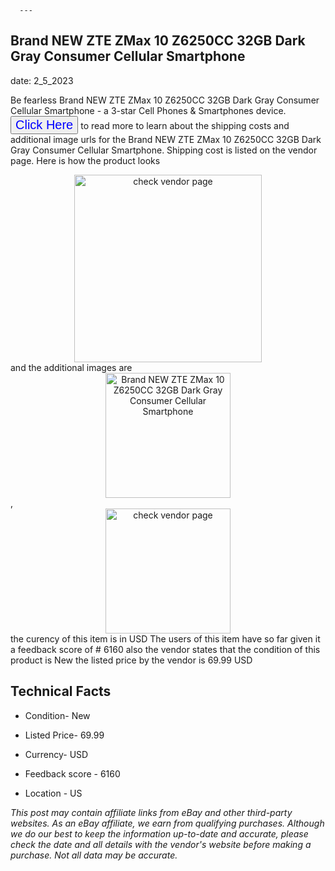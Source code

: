  
      ---
      

 ## Brand NEW ZTE ZMax 10 Z6250CC 32GB Dark Gray Consumer Cellular Smartphone 

 

      

date: 2_5_2023
     

     
      

Be fearless Brand NEW ZTE ZMax 10 Z6250CC 32GB Dark Gray Consumer Cellular Smartphone - a 3-star Cell Phones & Smartphones device. <button style="font-size:20px;color:blue" onclick="window.location.href = 'https://www.ebay.com/itm/394414012595?hash=item5bd4e838b3%3Ag%3A98QAAOSwIPZjvH3l&mkevt=1&mkcid=1&mkrid=711-53200-19255-0&campid=%253CePNCampaignId%253E&customid=%253CreferenceId%253E&toolid=10049'">Click Here</button> to read more to learn about the shipping costs and additional image urls for the Brand NEW ZTE ZMax 10 Z6250CC 32GB Dark Gray Consumer Cellular Smartphone. Shipping cost is listed on the vendor page. Here is how the product looks <div style="text-align:center;"><img onclick="window.location.href = 'https://www.ebay.com/itm/394414012595?hash=item5bd4e838b3%3Ag%3A98QAAOSwIPZjvH3l&mkevt=1&mkcid=1&mkrid=711-53200-19255-0&campid=%253CePNCampaignId%253E&customid=%253CreferenceId%253E&toolid=10049';" src="https://i.ebayimg.com/thumbs/images/g/98QAAOSwIPZjvH3l/s-l225.jpg" alt="check vendor page" style="width:300px; height:auto;object-fit:contain;" /></div> and the additional images are <div style="text-align:center;"><img onclick="window.location.href = '$https://www.ebay.com/itm/394414012595?hash=item5bd4e838b3%3Ag%3A98QAAOSwIPZjvH3l&mkevt=1&mkcid=1&mkrid=711-53200-19255-0&campid=%253CePNCampaignId%253E&customid=%253CreferenceId%253E&toolid=10049';" src="https://i.ebayimg.com/images/g/98QAAOSwIPZjvH3l/s-l1600.jpg" alt="Brand NEW ZTE ZMax 10 Z6250CC 32GB Dark Gray Consumer Cellular Smartphone" style="width:200px; height:auto;object-fit:contain;" /></div>,<div style="text-align:center;"><img onclick="window.location.href = '$https://www.ebay.com/itm/394414012595?hash=item5bd4e838b3%3Ag%3A98QAAOSwIPZjvH3l&mkevt=1&mkcid=1&mkrid=711-53200-19255-0&campid=%253CePNCampaignId%253E&customid=%253CreferenceId%253E&toolid=10049';" src="https://origin-galleryplus.ebayimg.com/ws/web/394414012595_2_0_1/225x225.jpg" alt="check vendor page" style="width:200px; height:auto;object-fit:contain;"/></div> the curency of this item is in USD The users of this item have so far given it a feedback score of # 6160 also the vendor states that the condition of this product is New the listed price by the vendor is  69.99 USD


      
      

 ## Technical Facts 



      
      

 - Condition- New 


      

 - Listed Price- 69.99 


      

 - Currency- USD 


      

 - Feedback score - 6160 


      

 - Location - US 


      
      

*_This post may contain affiliate links from eBay and other third-party websites. As an eBay affiliate, we earn from qualifying purchases. Although we do our best to keep the information up-to-date and accurate, please check the date and all details with the vendor's website before making a purchase. Not all data may be accurate._*



      
      